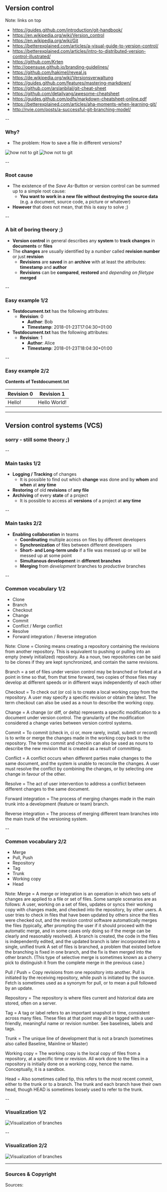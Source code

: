 ## Version control

Note:
links on top
* https://guides.github.com/introduction/git-handbook/
* https://en.wikipedia.org/wiki/Version_control
* https://en.wikipedia.org/wiki/Git
* https://betterexplained.com/articles/a-visual-guide-to-version-control/
* https://betterexplained.com/articles/intro-to-distributed-version-control-illustrated/
* https://github.com/Krten
* http://opensuse.github.io/branding-guidelines/
* https://github.com/hakimel/reveal.js
* https://de.wikipedia.org/wiki/Versionsverwaltung
* https://guides.github.com/features/mastering-markdown/
* https://github.com/arslanbilal/git-cheat-sheet
* https://github.com/detailyang/awesome-cheatsheet
* https://guides.github.com/pdfs/markdown-cheatsheet-online.pdf
* https://betterexplained.com/articles/aha-moments-when-learning-git/
* http://nvie.com/posts/a-successful-git-branching-model/

--

### Why?
* The problem: How to save a file in different versions?

![how not to git](img/howtogit001.png) ![how not to git](img/howtogit002.png)

--

### Root cause
* The existence of the *Save As*-Button or version control can be summed up to a simple root cause: 
  * **You want to work in a new file without destroying the source data** (e.g. a document, source code, a picture or whatever)
* **However** that does not mean, that this is easy to solve ;)

--

### A bit of boring theory ;)
* **Version control** in general describes any **system** to **track changes** in **documents** or **files**
* The **changes** are usually identified by a *number* called **revision number** or just **revision**
  * **Revisions** are **saved** in an **archive** with at least the attributes: **timestamp** and **author**
  * **Revisions** can be **compared**, **restored** and *depending on filetype* **merged**

--

### Easy example 1/2
* **Testdocument.txt** has the following attributes:
  * **Revision**: 0
    * **Author**: Bob
    * **Timestamp**: 2018-01-23T17:04:30+01:00
* **Testdocument.txt** has the following attributes:
  * **Revision**: 1
    * **Author**: Alice
    * **Timestamp**: 2018-01-23T18:04:30+01:00

--

### Easy example 2/2

**Contents of Testdocument.txt**

|Revision 0   | Revision 1   |
|------------ | -------------|
|Hello!       | Hello World! |

---

## Version control systems (VCS)
### sorry - still some theory ;)

--

### Main tasks 1/2

* **Logging / Tracking** of changes
  * It is possible to find out which **change** was done and by **whom** and **when** at **any time**
* **Restoring** of old **revisions** of **any file**
* **Archiving** of every **state** of a project
  * It is possible to access all **versions** of a project at **any time**

--

### Main tasks 2/2
* **Enabling collaboration** in teams
  * **Coordinating** multiple access on files by different developers
  * **Synchronization** of files between different developers
  * **Short- and Long-term undo** if a file was messed up or will be messed up at some point
  * **Simultanous development** in **different branches**
  * **Merging** from *development* branches to *productive* branches

--

### Common vocabulary 1/2

* Clone
* Branch
* Checkout
* Change
* Commit
* Conflict / Merge conflict
* Resolve
* Forward integration / Reverse integration

Note:
Clone = Cloning means creating a repository containing the revisions from another repository. This is equivalent to pushing or pulling into an empty (newly initialized) repository. As a noun, two repositories can be said to be clones if they are kept synchronized, and contain the same revisions.

Branch = a set of files under version control may be branched or forked at a point in time so that, from that time forward, two copies of those files may develop at different speeds or in different ways independently of each other

Checkout = To check out (or co) is to create a local working copy from the repository. A user may specify a specific revision or obtain the latest. The term checkout can also be used as a noun to describe the working copy.

Change = A change (or diff, or delta) represents a specific modification to a document under version control. The granularity of the modification considered a change varies between version control systems.

Commit = To commit (check in, ci or, more rarely, install, submit or record) is to write or merge the changes made in the working copy back to the repository. The terms commit and checkin can also be used as nouns to describe the new revision that is created as a result of committing.

Conflict = A conflict occurs when different parties make changes to the same document, and the system is unable to reconcile the changes. A user must resolve the conflict by combining the changes, or by selecting one change in favour of the other.

Resolve = The act of user intervention to address a conflict between different changes to the same document.

Forward integration = The process of merging changes made in the main trunk into a development (feature or team) branch.

Reverse integration = The process of merging different team branches into the main trunk of the versioning system.

--

### Common vocabulary 2/2
* Merge
* Pull, Push
* Repository
* Tag
* Trunk
* Working copy
* Head

Note:
Merge = A merge or integration is an operation in which two sets of changes are applied to a file or set of files. Some sample scenarios are as follows:
 A user, working on a set of files, updates or syncs their working copy with changes made, and checked into the repository, by other users.
 A user tries to check in files that have been updated by others since the files were checked out, and the revision control software automatically merges the files (typically, after prompting the user if it should proceed with the automatic merge, and in some cases only doing so if the merge can be clearly and reasonably resolved).
 A branch is created, the code in the files is independently edited, and the updated branch is later incorporated into a single, unified trunk
 A set of files is branched, a problem that existed before the branching is fixed in one branch, and the fix is then merged into the other branch. (This type of selective merge is sometimes known as a cherry pick to distinguish it from the complete merge in the previous case.)

Pull / Push = Copy revisions from one repository into another. Pull is initiated by the receiving repository, while push is initiated by the source. Fetch is sometimes used as a synonym for pull, or to mean a pull followed by an update.

Repository = The repository is where files current and historical data are stored, often on a server.

Tag = A tag or label refers to an important snapshot in time, consistent across many files. These files at that point may all be tagged with a user-friendly, meaningful name or revision number. See baselines, labels and tags.

Trunk = The unique line of development that is not a branch (sometimes also called Baseline, Mainline or Master)

Working copy = The working copy is the local copy of files from a repository, at a specific time or revision. All work done to the files in a repository is initially done on a working copy, hence the name. Conceptually, it is a sandbox.

Head = Also sometimes called tip, this refers to the most recent commit, either to the trunk or to a branch. The trunk and each branch have their own head, though HEAD is sometimes loosely used to refer to the trunk.

--

### Visualization 1/2

![Visualization of branches](img/howtogit003.png) 

--

### Visualization 2/2

![Visualization of branches](img/howtogit004.png)

---

### Sources & Copyright
Sources:

